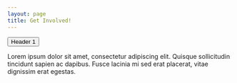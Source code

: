 ```yaml
---
layout: page
title: Get Involved!
---
```


<head>
  <link rel="stylesheet" href="/assets/css/beautifuljekyll.css">
</head>

<div class="collapsible">
  <button class="collapsible-button collapsed">Header 1</button>
  <div class="collapsible-content" style="display: none;">
    <p>Lorem ipsum dolor sit amet, consectetur adipiscing elit. Quisque sollicitudin tincidunt sapien ac dapibus. Fusce lacinia mi sed erat placerat, vitae dignissim erat egestas.</p>
  </div>
</div>

<script>
  document.addEventListener('DOMContentLoaded', function() {
    var buttons = document.getElementsByClassName('collapsible-button');

    for (var i = 0; i < buttons.length; i++) {
      buttons[i].addEventListener('click', function() {
        this.classList.toggle('expanded');
        var content = this.nextElementSibling;

        if (content.style.display === 'block') {
          content.style.display = 'none';
        } else {
          content.style.display = 'block';
        }
      });
    }
  });
</script>





<div class="collapsible">
  <div class="collapsible-header collapsed"></div>
  <div class="collapsible-content">
    <p>Lorem ipsum dolor sit amet, consectetur adipiscing elit. Quisque sollicitudin tincidunt sapien ac dapibus. Fusce lacinia mi sed erat placerat, vitae dignissim erat egestas.</p>
  </div>
</div>

<script>
  document.addEventListener('DOMContentLoaded', function() {
    var headers = document.getElementsByClassName('collapsible-header');

    for (var i = 0; i < headers.length; i++) {
      headers[i].addEventListener('click', function() {
        this.classList.toggle('expanded');
        var content = this.nextElementSibling;

        if (content.style.display === 'block') {
          content.style.display = 'none';
        } else {
          content.style.display = 'block';
        }
      });
    }
  });
</script>